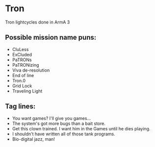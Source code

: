 # Tron
Tron lightcycles done in ArmA 3

## Possible mission name puns:
* CluLess
* ExCluded
* PaTRONs
* PaTRONizing
* Viva de-resolution
* End of line
* Tron.0
* Grid Lock
* Traveling Light

## Tag lines:
* You want games? I'll give you games...
* The system's got more bugs than a bait store.
* Get this clown trained. I want him in the Games until he dies playing.
* I shouldn't have written all of those tank programs.
* Bio-digital jazz, man!
